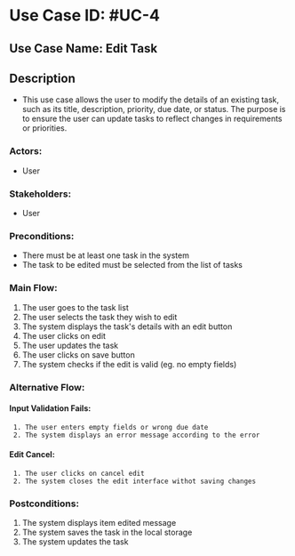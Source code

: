 # Use Case ID: #UC-4

## Use Case Name: Edit Task 

## Description
- This use case allows the user to modify the details of an existing task, such as its title, description, priority, due date, or status. The purpose is to ensure the user can update tasks to reflect changes in requirements or priorities.
### Actors:
- User

### Stakeholders:
- User

### Preconditions:
- There must be at least one task in the system
- The task to be edited must be selected from the list of tasks

### Main Flow:
1. The user goes to the task list
2. The user selects the task they wish to edit
3. The system displays the task's details with an edit button
4. The user clicks on edit
5. The user updates the task
6. The user clicks on save button
7. The system checks if the edit is valid (eg. no empty fields)


### Alternative Flow:
   #### Input Validation Fails:
     1. The user enters empty fields or wrong due date
     2. The system displays an error message according to the error
   #### Edit Cancel:
     1. The user clicks on cancel edit
     2. The system closes the edit interface withot saving changes 
   


### Postconditions:
1. The system displays item edited message 
2. The system saves the task in the local storage
3. The system updates the task
